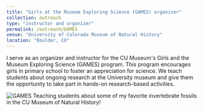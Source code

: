 ```yaml
---
title: "Girls at the Museum Exploring Science (GAMES) organizer"
collection: outreach
type: "instructor and organizer"
permalink: /outreach/GAMES
venue: "University of Colorado Museum of Natural History"
location: "Boulder, CO"
---
```


I serve as an organizer and instructor for the CU Museum's Girls and the Museum Exploring Science (GAMES) program. This program encourages
girls in primary school to foster an appreciation for science. We teach students about ongoing research at the University museum and give
them the opportunity to take part in hands-on research-based activities.

![GAMES](https://user-images.githubusercontent.com/79329199/204332469-46931bc1-6d6c-4631-80da-30633d982aab.jpg)
Teaching students about some of my favorite invertebrate fossils in the CU Museum of Natural History!

